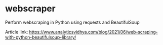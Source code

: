# webscraper
Perform webscraping in Python using requests and BeautifulSoup

Article link: https://www.analyticsvidhya.com/blog/2021/06/web-scraping-with-python-beautifulsoup-library/
